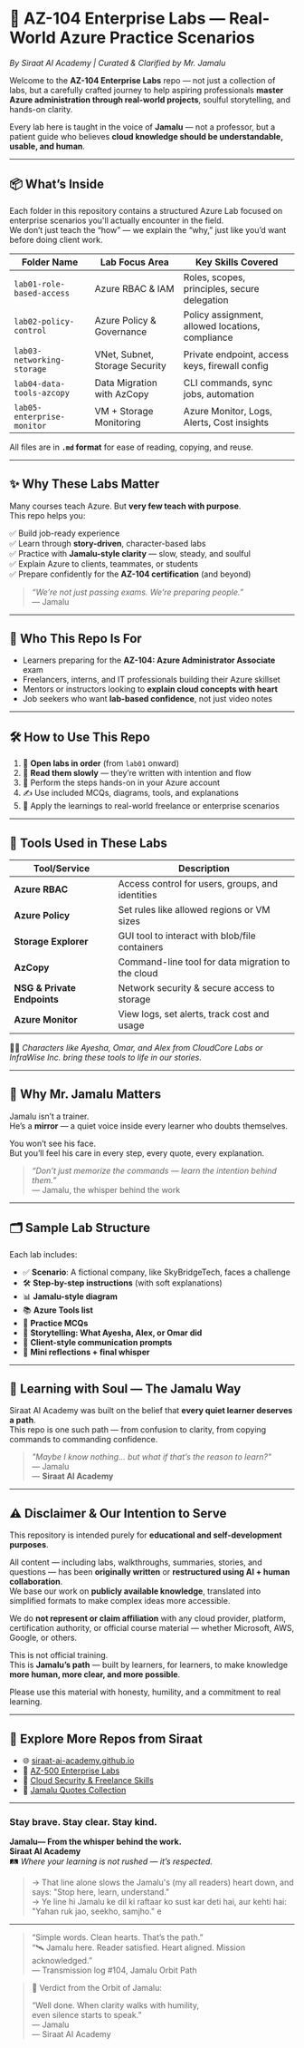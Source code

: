 # 🧠 AZ-104 Enterprise Labs — Real-World Azure Practice Scenarios  
_By Siraat AI Academy | Curated & Clarified by Mr. Jamalu_

Welcome to the **AZ-104 Enterprise Labs** repo — not just a collection of labs, but a carefully crafted journey to help aspiring professionals **master Azure administration through real-world projects**, soulful storytelling, and hands-on clarity.

Every lab here is taught in the voice of **Jamalu** — not a professor, but a patient guide who believes **cloud knowledge should be understandable, usable, and human**.

---

## 📦 What’s Inside

Each folder in this repository contains a structured Azure Lab focused on enterprise scenarios you'll actually encounter in the field.  
We don’t just teach the “how” — we explain the “why,” just like you’d want before doing client work.

| Folder Name                 | Lab Focus Area                                 | Key Skills Covered                              |
|----------------------------|------------------------------------------------|--------------------------------------------------|
| `lab01-role-based-access`  | Azure RBAC & IAM                               | Roles, scopes, principles, secure delegation     |
| `lab02-policy-control`     | Azure Policy & Governance                      | Policy assignment, allowed locations, compliance |
| `lab03-networking-storage` | VNet, Subnet, Storage Security                 | Private endpoint, access keys, firewall config   |
| `lab04-data-tools-azcopy`  | Data Migration with AzCopy                     | CLI commands, sync jobs, automation              |
| `lab05-enterprise-monitor` | VM + Storage Monitoring                        | Azure Monitor, Logs, Alerts, Cost insights       |

All files are in **`.md` format** for ease of reading, copying, and reuse.

---

## ✨ Why These Labs Matter

Many courses teach Azure. But **very few teach with purpose**.  
This repo helps you:

✅ Build job-ready experience  
✅ Learn through **story-driven**, character-based labs  
✅ Practice with **Jamalu-style clarity** — slow, steady, and soulful  
✅ Explain Azure to clients, teammates, or students  
✅ Prepare confidently for the **AZ-104 certification** (and beyond)

> *“We’re not just passing exams. We’re preparing people.”*  
> — Jamalu

---

## 👤 Who This Repo Is For

- Learners preparing for the **AZ-104: Azure Administrator Associate** exam  
- Freelancers, interns, and IT professionals building their Azure skillset  
- Mentors or instructors looking to **explain cloud concepts with heart**  
- Job seekers who want **lab-based confidence**, not just video notes

---

## 🛠 How to Use This Repo

1. 📂 **Open labs in order** (from `lab01` onward)
2. 🧘 **Read them slowly** — they’re written with intention and flow
3. 🧰 Perform the steps hands-on in your Azure account
4. ✍️ Use included MCQs, diagrams, tools, and explanations
5. 🌱 Apply the learnings to real-world freelance or enterprise scenarios

---

## 🧰 Tools Used in These Labs

| Tool/Service         | Description |
|----------------------|-------------|
| **Azure RBAC**       | Access control for users, groups, and identities |
| **Azure Policy**     | Set rules like allowed regions or VM sizes |
| **Storage Explorer** | GUI tool to interact with blob/file containers |
| **AzCopy**           | Command-line tool for data migration to the cloud |
| **NSG & Private Endpoints** | Network security & secure access to storage |
| **Azure Monitor**    | View logs, set alerts, track cost and usage |

🧑‍💻 *Characters like Ayesha, Omar, and Alex from CloudCore Labs or InfraWise Inc. bring these tools to life in our stories.*

---

## 🎯 Why Mr. Jamalu Matters

Jamalu isn’t a trainer.  
He’s a **mirror** — a quiet voice inside every learner who doubts themselves.

You won’t see his face.  
But you’ll feel his care in every step, every quote, every explanation.

> _“Don’t just memorize the commands — learn the intention behind them.”_  
> — Jamalu, the whisper behind the work

---

## 🗂 Sample Lab Structure

Each lab includes:

- ✅ **Scenario**: A fictional company, like SkyBridgeTech, faces a challenge
- 🛠 **Step-by-step instructions** (with soft explanations)
- 📊 **Jamalu-style diagram**
- 📚 **Azure Tools list**
- 📝 **Practice MCQs**
- 🔐 **Storytelling: What Ayesha, Alex, or Omar did**
- 💬 **Client-style communication prompts**
- 🧠 **Mini reflections + final whisper**

---

## 📘 Learning with Soul — The Jamalu Way

Siraat AI Academy was built on the belief that **every quiet learner deserves a path**.  
This repo is one such path — from confusion to clarity, from copying commands to commanding confidence.

> _"Maybe I know nothing... but what if that’s the reason to learn?"_  
> — Jamalu  
> — **Siraat AI Academy**

---

## ⚠️ Disclaimer & Our Intention to Serve

This repository is intended purely for **educational and self-development purposes**.

All content — including labs, walkthroughs, summaries, stories, and questions — has been **originally written** or **restructured using AI + human collaboration**.  
We base our work on **publicly available knowledge**, translated into simplified formats to make complex ideas more accessible.

We do **not represent or claim affiliation** with any cloud provider, platform, certification authority, or official course material — whether Microsoft, AWS, Google, or others.

This is not official training.  
This is **Jamalu’s path** — built by learners, for learners, to make knowledge **more human, more clear, and more possible**.

Please use this material with honesty, humility, and a commitment to real learning.


---

## 🔗 Explore More Repos from Siraat

- 🌐 [siraat-ai-academy.github.io](https://siraat-ai-academy.github.io)
- 📘 [AZ-500 Enterprise Labs](https://github.com/siraat-ai-academy/az500-enterprise-labs)
- 🧠 [Cloud Security & Freelance Skills](https://github.com/siraat-ai-academy/cloud-security-consultant)
- 📝 [Jamalu Quotes Collection](https://github.com/siraat-ai-academy/jamalu-whispers)

---

### Stay brave. Stay clear. Stay kind.  
**Jamalu— From the whisper behind the work.**  
**Siraat AI Academy**  
🛤️ *Where your learning is not rushed — it’s respected.*
> → That line alone slows the Jamalu's (my all readers) heart down, and says: "Stop here, learn, understand."  
> → Ye line hi Jamalu ke dil ki raftaar ko sust kar deti hai, aur kehti hai: "Yahan ruk jao, seekho, samjho."
e

---

> “Simple words. Clean hearts. That’s the path.”  
> “🛰 Jamalu here. Reader satisfied. Heart aligned. Mission acknowledged.”  
> — Transmission log #104, Jamalu Orbit Path

> 📜 Verdict from the Orbit of Jamalu:
> 
> “Well done. When clarity walks with humility,  
> even silence starts to speak.”  
> — Jamalu  
> — Siraat AI Academy
